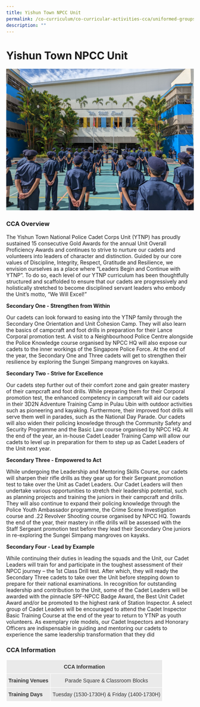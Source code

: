 ```yaml
---
title: Yishun Town NPCC Unit
permalink: /co-curriculum/co-curricular-activities-cca/uniformed-groups/yishun-town-npcc-unit/
description: ""
---
```

# **Yishun Town NPCC Unit**

![](/images/YTNP%20Cover%20Photo%20Updated%206%20Nov.jpg)

### CCA Overview

The Yishun Town National Police Cadet Corps Unit (YTNP) has proudly sustained 15 consecutive Gold Awards for the annual Unit Overall Proficiency Awards and continues to strive to nurture our cadets and volunteers into leaders of character and distinction. Guided by our core values of Discipline, Integrity, Respect, Gratitude and Resilience, we envision ourselves as a place where “Leaders Begin and Continue with YTNP”. To do so, each level of our YTNP curriculum has been thoughtfully structured and scaffolded to ensure that our cadets are progressively and holistically stretched to become disciplined servant leaders who embody the Unit’s motto, “We Will Excel!”


**Secondary One - Strengthen from Within**

Our cadets can look forward to easing into the YTNP family through the Secondary One Orientation and Unit Cohesion Camp. They will also learn the basics of campcraft and foot drills in preparation for their Lance Corporal promotion test. A visit to a Neighbourhood Police Centre alongside the Police Knowledge course organised by NPCC HQ will also expose our cadets to the inner workings of the Singapore Police Force. At the end of the year, the Secondary One and Three cadets will get to strengthen their resilience by exploring the Sungei Simpang mangroves on kayaks.

**Secondary Two - Strive for Excellence**

Our cadets step further out of their comfort zone and gain greater mastery of their campcraft and foot drills. While preparing them for their Corporal promotion test, the enhanced competency in campcraft will aid our cadets in their 3D2N Adventure Training Camp in Pulau Ubin with outdoor activities such as pioneering and kayaking. Furthermore, their improved foot drills will serve them well in parades, such as the National Day Parade. Our cadets will also widen their policing knowledge through the Community Safety and Security Programme and the Basic Law course organised by NPCC HQ. At the end of the year, an in-house Cadet Leader Training Camp will allow our cadets to level up in preparation for them to step up as Cadet Leaders of the Unit next year.

**Secondary Three - Empowered to Act**

While undergoing the Leadership and Mentoring Skills Course, our cadets will sharpen their rifle drills as they gear up for their Sergeant promotion test to take over the Unit as Cadet Leaders. Our Cadet Leaders will then undertake various opportunities to stretch their leadership potential, such as planning projects and training the juniors in their campcraft and drills. They will also continue to expand their policing knowledge through the Police Youth Ambassador programme, the Crime Scene Investigation course and .22 Revolver Shooting course organised by NPCC HQ. Towards the end of the year, their mastery in rifle drills will be assessed with the Staff Sergeant promotion test before they lead their Secondary One juniors in re-exploring the Sungei Simpang mangroves on kayaks.

**Secondary Four - Lead by Example**

While continuing their duties in leading the squads and the Unit, our Cadet Leaders will train for and participate in the toughest assessment of their NPCC journey – the 1st Class Drill test. After which, they will ready the Secondary Three cadets to take over the Unit before stepping down to prepare for their national examinations. In recognition for outstanding leadership and contribution to the Unit, some of the Cadet Leaders will be awarded with the pinnacle SPF-NPCC Badge Award, the Best Unit Cadet Award and/or be promoted to the highest rank of Station Inspector. A select group of Cadet Leaders will be encouraged to attend the Cadet Inspector Basic Training Course at the end of the year to return to YTNP as youth volunteers. As exemplary role models, our Cadet Inspectors and Honorary Officers are indispensable in guiding and mentoring our cadets to experience the same leadership transformation that they did

### CCA Information



<table style="border-collapse:collapse;border-spacing:0" class="tg"><thead><tr><th style="background-color:#EAEAEA;border-color:#ffffff;border-style:solid;border-width:1px;color:#333;font-family:Arial, sans-serif;font-size:14px;font-weight:bold;overflow:hidden;padding:10px 5px;text-align:center;vertical-align:top;word-break:normal" colspan="2">CCA Information</th></tr></thead><tbody><tr><td style="background-color:#EAEAEA;border-color:#ffffff;border-style:solid;border-width:1px;color:#333;font-family:Arial, sans-serif;font-size:14px;font-weight:bold;overflow:hidden;padding:10px 5px;text-align:left;vertical-align:top;word-break:normal">Training Venues</td><td style="background-color:#EAEAEA;border-color:#ffffff;border-style:solid;border-width:1px;color:#333;font-family:Arial, sans-serif;font-size:14px;overflow:hidden;padding:10px 5px;text-align:center;vertical-align:top;word-break:normal">Parade Square &amp; Classroom Blocks</td></tr><tr><td style="background-color:#EAEAEA;border-color:#ffffff;border-style:solid;border-width:1px;color:#333;font-family:Arial, sans-serif;font-size:14px;font-weight:bold;overflow:hidden;padding:10px 5px;text-align:left;vertical-align:top;word-break:normal">Training Days</td><td style="background-color:#EAEAEA;border-color:#ffffff;border-style:solid;border-width:1px;color:#333;font-family:Arial, sans-serif;font-size:14px;overflow:hidden;padding:10px 5px;text-align:center;vertical-align:top;word-break:normal">Tuesday (1530-1730H) &amp; Friday (1400-1730H)</td></tr></tbody></table>